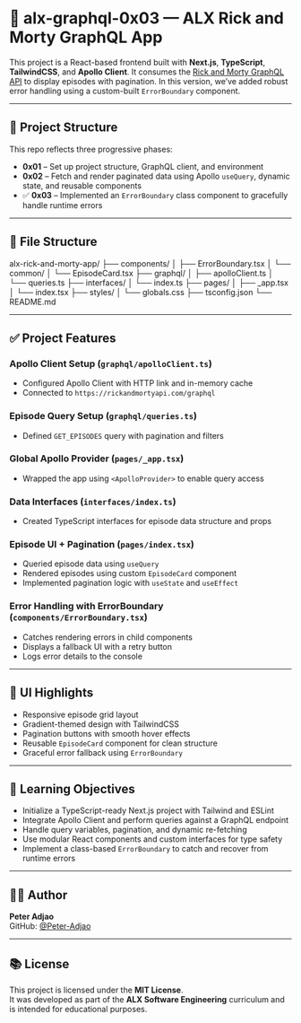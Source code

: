 # 🚀 alx-graphql-0x03 — ALX Rick and Morty GraphQL App

This project is a React-based frontend built with **Next.js**, **TypeScript**, **TailwindCSS**, and **Apollo Client**. It consumes the [Rick and Morty GraphQL API](https://rickandmortyapi.com/graphql) to display episodes with pagination. In this version, we’ve added robust error handling using a custom-built `ErrorBoundary` component.

---

## 📁 Project Structure

This repo reflects three progressive phases:

- **0x01** – Set up project structure, GraphQL client, and environment  
- **0x02** – Fetch and render paginated data using Apollo `useQuery`, dynamic state, and reusable components  
- ✅ **0x03** – Implemented an `ErrorBoundary` class component to gracefully handle runtime errors  

---

## 📂 File Structure
alx-rick-and-morty-app/
├── components/
│   ├── ErrorBoundary.tsx
│   └── common/
│       └── EpisodeCard.tsx
├── graphql/
│   ├── apolloClient.ts
│   └── queries.ts
├── interfaces/
│   └── index.ts
├── pages/
│   ├── _app.tsx
│   └── index.tsx
├── styles/
│   └── globals.css
├── tsconfig.json
└── README.md


---

## ✅ Project Features

### Apollo Client Setup (`graphql/apolloClient.ts`)
- Configured Apollo Client with HTTP link and in-memory cache  
- Connected to `https://rickandmortyapi.com/graphql`

### Episode Query Setup (`graphql/queries.ts`)
- Defined `GET_EPISODES` query with pagination and filters

### Global Apollo Provider (`pages/_app.tsx`)
- Wrapped the app using `<ApolloProvider>` to enable query access

### Data Interfaces (`interfaces/index.ts`)
- Created TypeScript interfaces for episode data structure and props

### Episode UI + Pagination (`pages/index.tsx`)
- Queried episode data using `useQuery`
- Rendered episodes using custom `EpisodeCard` component
- Implemented pagination logic with `useState` and `useEffect`

### Error Handling with ErrorBoundary (`components/ErrorBoundary.tsx`)
- Catches rendering errors in child components
- Displays a fallback UI with a retry button
- Logs error details to the console

---

## 🎨 UI Highlights

- Responsive episode grid layout  
- Gradient-themed design with TailwindCSS  
- Pagination buttons with smooth hover effects  
- Reusable `EpisodeCard` component for clean structure  
- Graceful error fallback using `ErrorBoundary`

---

## 🎯 Learning Objectives

- Initialize a TypeScript-ready Next.js project with Tailwind and ESLint  
- Integrate Apollo Client and perform queries against a GraphQL endpoint  
- Handle query variables, pagination, and dynamic re-fetching  
- Use modular React components and custom interfaces for type safety  
- Implement a class-based `ErrorBoundary` to catch and recover from runtime errors

---

## 👨‍💻 Author

**Peter Adjao**  
GitHub: [@Peter-Adjao](https://github.com/Peter-Adjao)

---

## 📚 License

This project is licensed under the **MIT License**.  
It was developed as part of the **ALX Software Engineering** curriculum and is intended for educational purposes.



